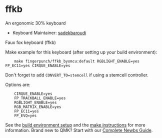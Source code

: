 # ffkb

An ergonomic 30% keyboard

* Keyboard Maintainer: [sadekbaroudi](https://github.com/sadekbaroudi)

Faux fox keyboard (ffkb)

Make example for this keyboard (after setting up your build environment):
```
    make fingerpunch/ffkb_byomcu:default RGBLIGHT_ENABLE=yes FP_EC11=yes CIRQUE_ENABLE=yes
```

Don't forget to add ```CONVERT_TO=stemcell``` if using a stemcell controller.

Options are:
```
    CIRQUE_ENABLE=yes
    FP_TRACKBALL_ENABLE=yes
    RGBLIGHT_ENABLE=yes
    RGB_MATRIX_ENABLE=yes
    FP_EC11=yes
    FP_EVQ=yes
```

See the [build environment setup](https://docs.qmk.fm/#/getting_started_build_tools) and the [make instructions](https://docs.qmk.fm/#/getting_started_make_guide) for more information. Brand new to QMK? Start with our [Complete Newbs Guide](https://docs.qmk.fm/#/newbs).

